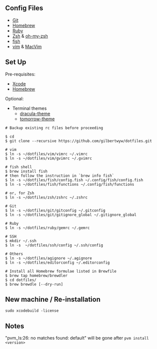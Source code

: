 ## Config Files

- [Git](http://git-scm.com/)
- [Homebrew](http://brew.sh/)
- [Ruby](https://www.ruby-lang.org)
- [Zsh](http://www.zsh.org/) & [oh-my-zsh](https://github.com/robbyrussell/oh-my-zsh)
- [fish](http://fishshell.com/)
- [vim](http://www.vim.org/) & [MacVim](https://code.google.com/p/macvim/)

## Set Up

Pre-requisites:

  - [Xcode](https://developer.apple.com/xcode/)
  - [Homebrew](http://brew.sh/)

Optional:

  - Terminal themes
    - [dracula-theme](https://github.com/zenorocha/dracula-theme)
    - [tomorrow-theme](https://github.com/chriskempson/tomorrow-theme)

```
# Backup existing rc files before proceeding

$ cd
$ git clone --recursive https://github.com/gilbertwyw/dotfiles.git

# vim
$ ln -s ~/dotfiles/vim/vimrc ~/.vimrc
$ ln -s ~/dotfiles/vim/gvimrc ~/.gvimrc

# fish shell
$ brew install fish
# then follow the instruction in `brew info fish`
$ ln -s ~/dotfiles/fish/config.fish ~/.config/fish/config.fish
$ ln -s ~/dotfiles/fish/functions ~/.config/fish/functions

# or, for Zsh
$ ln -s ~/dotfiles/zsh/zshrc ~/.zshrc

# Git
$ ln -s ~/dotfiles/git/gitconfig ~/.gitconfig
$ ln -s ~/dotfiles/git/gitignore_global ~/.gitignore_global

# Ruby
$ ln -s ~/dotfiles/ruby/gemrc ~/.gemrc

# SSH
$ mkdir ~/.ssh
$ ln -s  ~/dotfiles/ssh/config ~/.ssh/config

# Others
$ ln -s ~/dotfiles/agignore ~/.agignore
$ ln -s ~/dotfiles/editorconfig ~/.editorconfig

# Install all Homebrew formulae listed in Brewfile
$ brew tap homebrew/brewdler
$ cd dotfiles/
$ brew brewdle [--dry-run]

```

## New machine / Re-installation
```
sudo xcodebuild -license
```

## Notes
"pvm_ls:26: no matches found: default" will be gone after `pvm install <version>`
